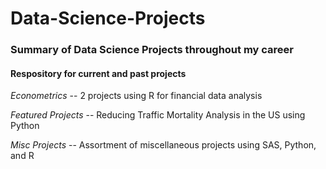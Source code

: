 # Data-Science-Projects
### Summary of Data Science Projects throughout my career
  
#### Respository for current and past projects
      
*Econometrics* -- 2 projects using R for financial data analysis  
  
*Featured Projects* -- Reducing Traffic Mortality Analysis in the US using Python  
  
*Misc Projects*  -- Assortment of miscellaneous projects using SAS, Python, and R  

